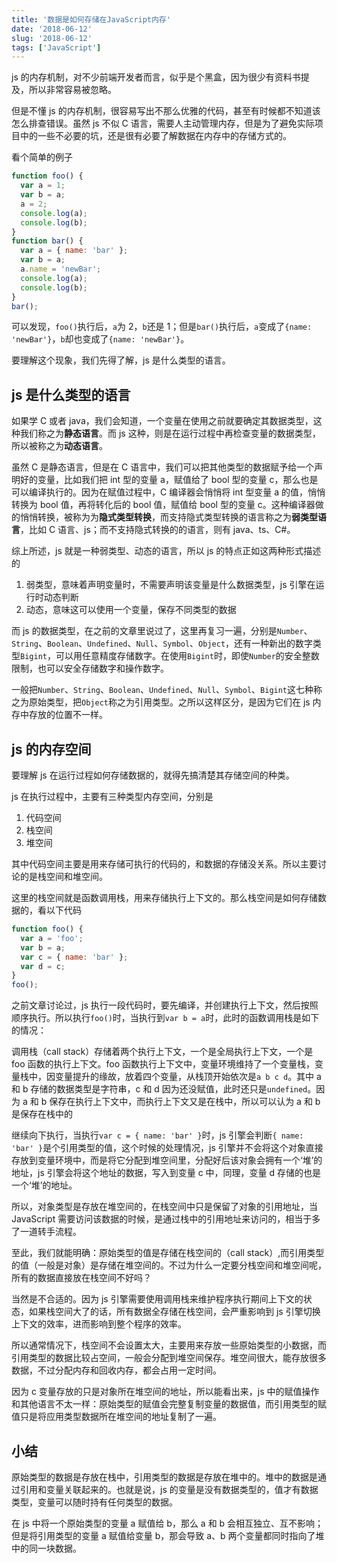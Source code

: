 ```yaml
---
title: '数据是如何存储在JavaScript内存'
date: '2018-06-12'
slug: '2018-06-12'
tags: ['JavaScript']
---
```


js 的内存机制，对不少前端开发者而言，似乎是个黑盒，因为很少有资料书提及，所以非常容易被忽略。

但是不懂 js 的内存机制，很容易写出不那么优雅的代码，甚至有时候都不知道该怎么排查错误。虽然 js 不似 C 语言，需要人主动管理内存，但是为了避免实际项目中的一些不必要的坑，还是很有必要了解数据在内存中的存储方式的。

看个简单的例子

```js
function foo() {
  var a = 1;
  var b = a;
  a = 2;
  console.log(a);
  console.log(b);
}
function bar() {
  var a = { name: 'bar' };
  var b = a;
  a.name = 'newBar';
  console.log(a);
  console.log(b);
}
bar();
```

可以发现，`foo()`执行后，`a`为 2，`b`还是 1；但是`bar()`执行后，`a`变成了`{name: 'newBar'}`，`b`却也变成了`{name: 'newBar'}`。

要理解这个现象，我们先得了解，js 是什么类型的语言。

## js 是什么类型的语言

如果学 C 或者 java，我们会知道，一个变量在使用之前就要确定其数据类型，这种我们称之为**静态语言**。而 js 这种，则是在运行过程中再检查变量的数据类型，所以被称之为**动态语言**。

虽然 C 是静态语言，但是在 C 语言中，我们可以把其他类型的数据赋予给一个声明好的变量，比如我们把 int 型的变量 a，赋值给了 bool 型的变量 c，那么也是可以编译执行的。因为在赋值过程中，C 编译器会悄悄将 int 型变量 a 的值，悄悄转换为 bool 值，再将转化后的 bool 值，赋值给 bool 型的变量 c。这种编译器做的悄悄转换，被称为为**隐式类型转换**，而支持隐式类型转换的语言称之为**弱类型语言**，比如 C 语言、js；而不支持隐式转换的的语言，则有 java、ts、C#。

综上所述，js 就是一种弱类型、动态的语言，所以 js 的特点正如这两种形式描述的

1. 弱类型，意味着声明变量时，不需要声明该变量是什么数据类型，js 引擎在运行时动态判断
2. 动态，意味这可以使用一个变量，保存不同类型的数据

而 js 的数据类型，在之前的文章里说过了，这里再复习一遍，分别是`Number`、`String`、`Boolean`、`Undefined`、`Null`、`Symbol`、`Object`，还有一种新出的数字类型`Bigint`，可以用任意精度存储数字。在使用`Bigint`时，即使`Number`的安全整数限制，也可以安全存储数字和操作数字。

一般把`Number`、`String`、`Boolean`、`Undefined`、`Null`、`Symbol`、`Bigint`这七种称之为原始类型，把`Object`称之为引用类型。之所以这样区分，是因为它们在 js 内存中存放的位置不一样。

## js 的内存空间

要理解 js 在运行过程如何存储数据的，就得先搞清楚其存储空间的种类。

js 在执行过程中，主要有三种类型内存空间，分别是

1. 代码空间
2. 栈空间
3. 堆空间

其中代码空间主要是用来存储可执行的代码的，和数据的存储没关系。所以主要讨论的是栈空间和堆空间。

这里的栈空间就是函数调用栈，用来存储执行上下文的。那么栈空间是如何存储数据的，看以下代码

```js
function foo() {
  var a = 'foo';
  var b = a;
  var c = { name: 'bar' };
  var d = c;
}
foo();
```

之前文章讨论过，js 执行一段代码时，要先编译，并创建执行上下文，然后按照顺序执行。所以执行`foo()`时，当执行到`var b = a`时，此时的函数调用栈是如下的情况：

调用栈（call stack）存储着两个执行上下文，一个是全局执行上下文，一个是 foo 函数的执行上下文。foo 函数执行上下文中，变量环境维持了一个变量栈，变量栈中，因变量提升的缘故，放着四个变量，从栈顶开始依次是`a b c d`。其中 a 和 b 存储的数据类型是字符串，c 和 d 因为还没赋值，此时还只是`undefined`。因为 a 和 b 保存在执行上下文中，而执行上下文又是在栈中，所以可以认为 a 和 b 是保存在栈中的

继续向下执行，当执行`var c = { name: 'bar' }`时，js 引擎会判断`{ name: 'bar' }`是个引用类型的值，这个时候的处理情况，js 引擎并不会将这个对象直接存放到变量环境中，而是将它分配到堆空间里，分配好后该对象会拥有一个‘堆’的地址，js 引擎会将这个地址的数据，写入到变量 c 中，同理，变量 d 存储的也是一个‘堆’的地址。

所以，对象类型是存放在堆空间的，在栈空间中只是保留了对象的引用地址，当 JavaScript 需要访问该数据的时候，是通过栈中的引用地址来访问的，相当于多了一道转手流程。

至此，我们就能明确：原始类型的值是存储在栈空间的（call stack）,而引用类型的值（一般是对象）是存储在堆空间的。不过为什么一定要分栈空间和堆空间呢，所有的数据直接放在栈空间不好吗？

当然是不合适的。因为 js 引擎需要使用调用栈来维护程序执行期间上下文的状态，如果栈空间大了的话，所有数据全存储在栈空间，会严重影响到 js 引擎切换上下文的效率，进而影响到整个程序的效率。

所以通常情况下，栈空间不会设置太大，主要用来存放一些原始类型的小数据，而引用类型的数据比较占空间，一般会分配到堆空间保存。堆空间很大，能存放很多数据，不过分配内存和回收内存，都会占用一定时间。

因为 c 变量存放的只是对象所在堆空间的地址，所以能看出来，js 中的赋值操作和其他语言不太一样：原始类型的赋值会完整复制变量的数据值，而引用类型的赋值只是将应用类型数据所在堆空间的地址复制了一遍。

## 小结

原始类型的数据是存放在栈中，引用类型的数据是存放在堆中的。堆中的数据是通过引用和变量关联起来的。也就是说，js 的变量是没有数据类型的，值才有数据类型，变量可以随时持有任何类型的数据。

在 js 中将一个原始类型的变量 a 赋值给 b，那么 a 和 b 会相互独立、互不影响；但是将引用类型的变量 a 赋值给变量 b，那会导致 a、b 两个变量都同时指向了堆中的同一块数据。
